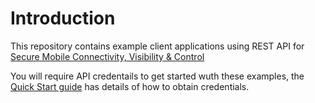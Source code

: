 # Introduction

This repository contains example client applications using REST API for [Secure Mobile Connectivity, Visibility & Control](https://developer.securemobi.net/)


You will require API credentails to get started wuth these examples, the [Quick Start guide](https://developer.securemobi.net/docs/quick-start) has details of how to obtain credentials.
